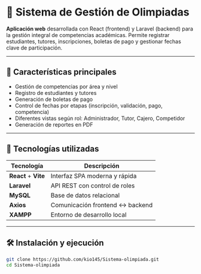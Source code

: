 # 🧠 Sistema de Gestión de Olimpiadas

**Aplicación web** desarrollada con React (frontend) y Laravel (backend) para la gestión integral de competencias académicas. Permite registrar estudiantes, tutores, inscripciones, boletas de pago y gestionar fechas clave de participación.

---

## 📌 Características principales

- Gestión de competencias por área y nivel
- Registro de estudiantes y tutores
- Generación de boletas de pago
- Control de fechas por etapas (inscripción, validación, pago, competencia)
- Diferentes vistas según rol: Administrador, Tutor, Cajero, Competidor
- Generación de reportes en PDF

---

## 🚀 Tecnologías utilizadas

| Tecnología | Descripción |
|------------|-------------|
| **React** + **Vite** | Interfaz SPA moderna y rápida |
| **Laravel** | API REST con control de roles |
| **MySQL** | Base de datos relacional |
| **Axios** | Comunicación frontend ↔ backend |
| **XAMPP** | Entorno de desarrollo local |

---

## 🛠️ Instalación y ejecución


```bash
git clone https://github.com/kio145/Sistema-olimpiada.git
cd Sistema-olimpiada
